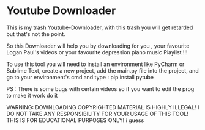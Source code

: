 # Youtube Downloader
This is my trash Youtube-Downloader, with this trash you will get retarded but that's not the point.

So this Downloader will help you by downloading for you , your favourite Logan Paul's videos or your favourite depression piano music Playlist !!!

To use this tool you will need to install an environment like PyCharm or Sublime Text, create a new project, add the main.py file into the project, and go to your environment's cmd and type : pip install pytube

PS : There is some bugs with certain videos so if you want to edit the prog to make it work do it

WARNING: DOWNLOADING COPYRIGHTED MATERIAL IS HIGHLY ILLEGAL! I DO NOT TAKE ANY RESPONSIBILITY FOR YOUR USAGE OF THIS TOOL! THIS IS FOR EDUCATIONAL PURPOSES ONLY! i guess
